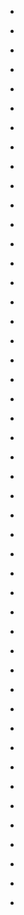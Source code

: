 
- [](/2019/05/1131297288716898304/)

- [](/2017/12/941023196848865280/)

- [](/2017/10/924944351389663232/)

- [](/2017/07/889897086904393729/)

- [](/2016/12/814700893425704960/)

- [](/2015/12/676418056189550593/)

- [](/2015/11/667976355649224704/)

- [](/2015/11/665174843755638789/)

- [](/2015/10/657356619840286720/)

- [](/2015/08/632477268724609024/)

- [](/2015/08/632140549768802304/)

- [](/2015/01/557348886755307520/)

- [](/2015/01/552015643025735680/)

- [](/2014/10/525856743595573248/)

- [](/2014/10/524506851958743040/)

- [](/2014/08/504085290114232320/)

- [](/2014/06/474866147150397440/)

- [](/2014/06/474178194476523521/)

- [](/2014/04/454228652033458177/)

- [](/2014/03/449064262581768192/)

- [](/2014/03/447984482813886464/)

- [](/2014/03/444738491453173761/)

- [](/2014/02/432906375153205248/)

- [](/2014/02/431087601680777218/)

- [](/2014/01/421440208123346944/)

- [](/2013/10/394642462100029440/)

- [](/2013/09/380882708701794304/)

- [](/2013/06/350391250303713280/)

- [](/2013/06/347972229390270465/)

- [](/2013/05/332668148627156996/)

- [](/2013/05/332080490200846337/)

- [](/2013/04/326568661705977856/)

- [](/2013/03/307778080104136704/)

- [](/2012/12/278659310182088705/)

- [](/2012/12/277381177441132544/)

- [](/2012/12/277379505654476800/)

- [](/2012/11/270722557538361344/)

- [](/2012/11/264639461592285184/)

- [](/2012/07/226903240275546112/)

- [](/2012/07/226400584331300864/)

- [](/2012/05/207460102645612547/)

- [](/2012/05/202353953537658882/)

- [](/2012/05/200914089772453889/)

- [](/2012/05/198387234943152129/)

- [](/2012/04/190818105130364929/)

- [](/2012/04/187931797408063488/)

- [](/2010/05/14764913639/)

